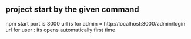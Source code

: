 ## project start by the given command 
npm start
port is 3000
url is for admin = http://localhost:3000/admin/login
url for user : its opens automatically first time 